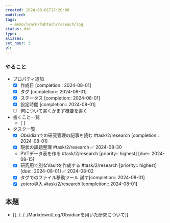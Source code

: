 ```yaml
---
created: 2024-08-01T17:20:00
modified: 
tags:
  - memo/learn/Tohtech/reseach/log
status: did
type: 
aliases: 
set_hour: 3
〆:
---
```

### やること
- プロパティ追加
	- [x] 作成日  [completion:: 2024-08-01]
	- [x] タグ  [completion:: 2024-08-01]
	- [x] ステータス  [completion:: 2024-08-01]
	- [x] 設定時間  [completion:: 2024-08-01]
	- [ ] 何について書くかまず概要を書く
- 書くこと一覧
	- [ ] 
- タスク一覧
	- [x] Obsidianでの研究管理の記事を読む #task/2/research  [completion:: 2024-08-01]
	- [x] 現状の課題整理 #task/2/research ✅ 2024-08-30
	- PVTデータ表を作る #task/2/research  [priority:: highest]  [due:: 2024-08-15]
	- [x] 研究用で別なVaultを作成する #task/2/research  [priority:: highest]  [due:: 2024-08-01] ✅ 2024-08-02
	- [x] タグでのファイル移動ツール 試す[completion:: 2024-08-01]
	- [x] zotero導入 #task/2/research   [completion:: 2024-08-01]
## 本題
- [[../../../Markdown/Log/Obsidianを用いた研究について]]
